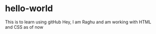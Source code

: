 # hello-world
This is to learn using gitHub
Hey, I am Raghu and am working with HTML and CSS as of now
